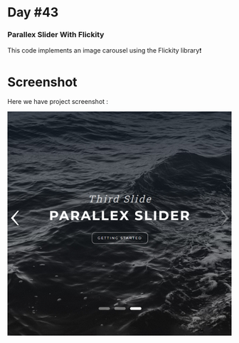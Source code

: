 # Day #43

### Parallex Slider With Flickity
This code implements an image carousel using the Flickity library❗️

# Screenshot
Here we have project screenshot :

![screenshot](screenshot.jpg)
